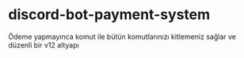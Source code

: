 # discord-bot-payment-system
Ödeme yapmayınca komut ile bütün komutlarınızı kitlemeniz sağlar ve düzenli bir v12 altyapı
